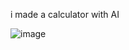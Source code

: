 i made a calculator   with AI 

![image](https://github.com/user-attachments/assets/7abf2dd5-61b4-4362-9670-d8d16654baf3)
